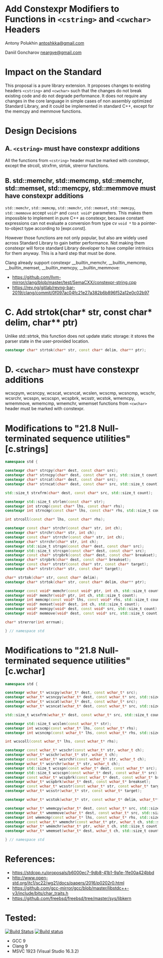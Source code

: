 # Add Constexpr Modifiers to Functions in `<cstring>` and `<cwchar>` Headers

Antony Polukhin <antoshkka@gmail.com>

Daniil Goncharov <neargye@gmail.com>

# Impact on the Standard
This proposal is a pure library extension. It proposes changes to existing headers `<cstring>` and `<cwchar>` such that the changes do not break existing code and do not degrade performance. It does not require any changes in the core language in simple cases of non assembly optimized Standard Library, and it could be implemented in standard C++, except for the memcpy and memmove functions.

# Design Decisions

## A. `<cstring>` must have constexpr additions

All the functions from `<cstring>` header must be marked with constexpr, except the strcoll, strxfrm, strtok, strerror functions.

## B. std::memchr, std::memcmp, std::memchr, std::memset, std::memcpy, std::memmove must have constexpr additions

`std::memchr`, `std::memcmp`, `std::memchr`, `std::memset`, `std::memcpy`, `std::memmove` accept `void*` and `const void*` parameters. This makes them impossible to implement in pure C++ as constexpr, because constant expressions can not evaluate a conversion from type cv `void *` to a pointer-to-object type according to [expr.const].

However those functions are not only popular, but also are widely used across Standard Library to gain better performance. Not making them constexpr will force standard Library developer to have compiler intrinsics for them anyway. This is a hard step that must be done.

Clang already support constexpr __builtin_memchr, __builtin_memcmp, __builtin_memset, __builtin_memcpy, __builtin_memmove:
* https://github.com/llvm-mirror/clang/blob/master/test/SemaCXX/constexpr-string.cpp
* https://rev.ng/gitlab/revng-bar-2019/clang/commit/0f097ac04fc21e27a382b6b896f52a12e0c02b97

# C. Add strtok(char* str, const char* delim, char** ptr)

Unlike std::strtok, this function does not update static storage: it stores the parser state in the user-provided location.
```cpp
constexpr char* strtok(char* str, const char* delim, char** ptr);
```

# D. `<cwchar>` must have constexpr additions

wcscpym, wcsncpy, wcscat, wcsncat, wcslen, wcscmp, wcsncmp, wcschr, wcsrchr, wcsspn, wcscspn, wcspbrk, wcsstr, wcstok, wmemcpy, wmemmove, wmemcmp, wmemchr, wmemset functions from `<cwchar>` header must be marked with constexpr.

# Modifications to "21.8 Null-terminated sequence utilities" [c.strings]

```cpp
namespace std {

constexpr char* strcpy(char* dest, const char* src);
constexpr char* strncpy(char* dest, const char* src, std::size_t count);
constexpr char* strcat(char* dest, const char* src);
constexpr char* strncat(char* dest, const char* src, std::size_t count);

std::size_t strxfrm(char* dest, const char* src, std::size_t count);

constexpr std::size_t strlen(const char* str);
constexpr int strcmp(const char* lhs, const char* rhs);
constexpr int strncmp(const char* lhs, const char* rhs, std::size_t count);

int strcoll(const char* lhs, const char* rhs);

constexpr const char* strchr(const char* str, int ch);
constexpr char* strchr(char* str, int ch);
constexpr const char* strrchr(const char* str, int ch);
constexpr char* strrchr(char* str, int ch);
constexpr std::size_t strspn(const char* dest, const char* src);
constexpr std::size_t strcspn(const char* dest, const char* src);
constexpr const char* strpbrk(const char* dest, const char* breakset);
constexpr char* strpbrk(char* dest, const char* breakset);
constexpr const char* strstr(const char* str, const char* target);
constexpr char* strstr(char* str, const char* target);

char* strtok(char* str, const char* delim);
constexpr char* strtok(char* str, const char* delim, char** ptr);

constexpr const void* memchr(const void* ptr, int ch, std::size_t count);
constexpr void* memchr(void* ptr, int ch, std::size_t count);
constexpr int memcmp(const void* lhs, const void* rhs, std::size_t count);
constexpr void* memset(void* dest, int ch, std::size_t count);
constexpr void* memcpy(void* dest, const void* src, std::size_t count);
constexpr void* memmove(void* dest, const void* src, std::size_t count);

char* strerror(int errnum);

} // namespace std
```

# Modifications to "21.8 Null-terminated sequence utilities" [c.wchar]

```cpp
namespace std {

constexpr wchar_t* wcscpy(wchar_t* dest, const wchar_t* src);
constexpr wchar_t* wcsncpy(wchar_t* dest, const wchar_t* src, std::size_t count);
constexpr wchar_t* wcscat(wchar_t* dest, const wchar_t* src);
constexpr wchar_t* wcsncat(wchar_t* dest, const wchar_t* src, std::size_t count);

std::size_t wcsxfrm(wchar_t* dest, const wchar_t* src, std::size_t count);

constexpr std::size_t wcslen(const wchar_t* str);
constexpr int wcscmp(const wchar_t* lhs, const wchar_t* rhs);
constexpr int wcsncmp(const wchar_t* lhs, const wchar_t* rhs, std::size_t count);

int wcscoll(const wchar_t* lhs, const wchar_t* rhs);

constexpr const wchar_t* wcschr(const wchar_t* str, wchar_t ch);
constexpr wchar_t* wcschr(wchar_t* str, wchar_t ch);
constexpr const wchar_t* wcsrchr(const wchar_t* str, wchar_t ch);
constexpr wchar_t* wcsrchr(wchar_t* str, wchar_t ch);
constexpr std::size_t wcsspn(const wchar_t* dest, const wchar_t* src);
constexpr std::size_t wcscspn(const wchar_t* dest, const wchar_t* src);
constexpr const wchar_t* wcspbrk(const wchar_t* dest, const wchar_t* breakset);
constexpr wchar_t* wcspbrk(wchar_t* dest, const wchar_t* breakset);
constexpr const wchar_t* wcsstr(const wchar_t* str, const wchar_t* target);
constexpr wchar_t* wcsstr(wchar_t* str, const wchar_t* target);

constexpr wchar_t* wcstok(wchar_t* str, const wchar_t* delim, wchar_t** ptr);

constexpr wchar_t* wmemcpy(wchar_t* dest, const wchar_t* src, std::size_t count);
constexpr wchar_t* wmemmove(wchar_t* dest, const wchar_t* src, std::size_t count);
constexpr int wmemcmp(const wchar_t* lhs, const wchar_t* rhs, std::size_t count);
constexpr const wchar_t* wmemchr(const wchar_t* ptr, wchar_t ch, std::size_t count);
constexpr wchar_t* wmemchr(wchar_t* ptr, wchar_t ch, std::size_t count);
constexpr wchar_t* wmemset(wchar_t* dest, wchar_t ch, std::size_t count);

} // namespace std
```

# References:
* https://stdcpp.ru/proposals/b6000ec7-9db8-41b1-9a1e-1fe00a424bbd
* http://www.open-std.org/jtc1/sc22/wg21/docs/papers/2016/p0202r0.html
* https://github.com/gcc-mirror/gcc/blob/master/libstdc++-v3/include/bits/char_traits.h
* https://github.com/freebsd/freebsd/tree/master/sys/libkern

# Tested:
[![Build Status](https://travis-ci.org/Neargye/cstring-constexpr-proposal.svg?branch=master)](https://travis-ci.org/Neargye/cstring-constexpr-proposal)
[![Build status](https://ci.appveyor.com/api/projects/status/af05o6972g9bc4ec/branch/master?svg=true)](https://ci.appveyor.com/project/Neargye/cstring-constexpr-proposal/branch/master)

* GCC 9
* Clang 9
* MSVC 1923 (Visual Studio 16.3.2)
